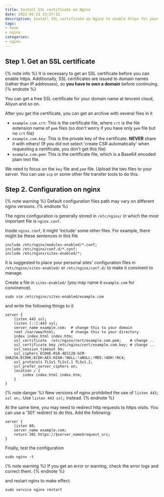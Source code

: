 ```yaml
---
title: Install SSL certificate on Nginx
date: 2022-02-21 23:27:12
description: Install SSL certificate on Nginx to enable https for your website. 
tags: 
- hexo
- nginx 
categories: 
- nginx
---
```


## Step 1. Get an SSL certificate

{% note info %}
It is necessary to get an SSL certificate before you can enable https. Additionally, SSL certificates are issued to domain names (rather than IP addresses), so **you have to own a domain** before continuing. 
{% endnote %}

You can get a free SSL certificate for your domain name at tencent cloud, Aliyun and so on.

After you get the certificate, you can get an archive with several files in it
  - `example.com.crt`: This is the certificate file, where `crt` is the file extension name of `pem` files (so don't worry if you have only `pem` file but no `crt` file)
  - `example.com.key`: This is the private key of the certificate. **NEVER** share it with others! (If you did not select 'create CSR automatically' when requesting a certificate, you don't get this file)
  - `example.com.pem`: This is the certificate file, which is a Base64 encoded plain text file.

We need to focus on the `key` file and `pem` file. Upload the two files to your server. You can use `scp` or some other file transfer tools to do this. 

## Step 2. Configuration on nginx

{% note warning %}
Default configuration files path may vary on different nginx versions.
{% endnote %}

The nginx configuration is generally stored in `/etc/nginx/` in which the most important file is `nginx.conf`. 

Inside `nginx.conf`, it might 'include' some other files. For example, there might be these sentences in this file

```
include /etc/nginx/modules-enabled/*.conf;
include /etc/nginx/conf.d/*.conf;
include /etc/nginx/sites-enabled/*;
```

It is suggested to place your personal sites' configuration files in `/etc/nginx/sites-enabled/` or `/etc/nginx/conf.d/` to make it convinent to manage. 

Create a file in `sites-enabled/` (you may name it `example.com` for convinence).

```
sudo vim /etc/nginx/sites-enabled/example.com
```

and write the following things to it 

```
server {
    listen 443 ssl;
    listen [::]:443 ssl;
    server_name example.com;  # change this to your domain
    root /var/www/html;       # change this to your directory
    index index.html index.htm;
    ssl_certificate  /etc/nginx/cert/example.com.pem;    # change ..
    ssl_certificate_key /etc/nginx/cert/example.com.key; # change ..
    ssl_session_timeout 5m;
    ssl_ciphers ECDHE-RSA-AES128-GCM-SHA256:ECDHE:ECDH:AES:HIGH:!NULL:!aNULL:!MD5:!ADH:!RC4;
    ssl_protocols TLSv1 TLSv1.1 TLSv1.2;
    ssl_prefer_server_ciphers on;
    location / {
        index index.html index.htm;
    }
}
```

{% note danger %}
New versions of nginx prohibited the use of `listen 443; ssl on;`. Use `listen 443 ssl;` instead.
{% endnote %}

At the same time, you may need to redirect http requests to https visits. You can use a '301' redirect to do this. Add the following:

```
server {
    listen 80;
    server_name example.com;
    return 301 https://$server_name$request_uri;
}
```

Finally, test the configuration

```shell
sudo nginx -t
```
{% note warning %}
If you get an error or warning, check the error logs and correct them.
{% endnote %}

and restart nginx to make effect.

```shell
sudo service nginx restart
```